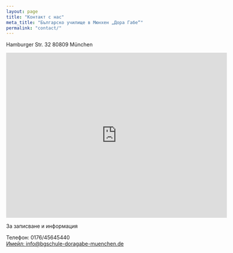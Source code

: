 ```yaml
---
layout: page
title: "Контакт с нас"
meta_title: "Българско училище в Мюнхен „Дора Габе“"
permalink: "contact/"
---
```



Hamburger Str. 32
80809 München
<iframe src="https://www.google.com/maps/embed?pb=!1m18!1m12!1m3!1d2659.93156805911!2d11.562851315650803!3d48.18866997922762!2m3!1f0!2f0!3f0!3m2!1i1024!2i768!4f13.1!3m3!1m2!1s0x479e769c5f760ae5%3A0x63bf25338779998d!2sHamburger%20Str.%2032%2C%2080809%20M%C3%BCnchen!5e0!3m2!1sde!2sde!4v1614161099514!5m2!1sde!2sde" width="600" height="450" style="border:0;" allowfullscreen="" loading="lazy"></iframe>

 
За записване и информация   

Телефон:  0176/45645440<br/>
<a href="mailto:info@bgschule-doragabe-muenchen.de">Имейл: info@bgschule-doragabe-muenchen.de</a><br/>


